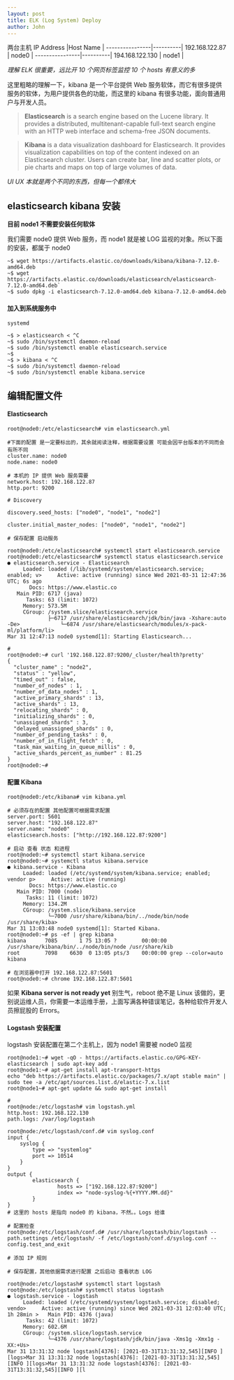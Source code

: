 ```yaml
---
layout: post
title: ELK (Log System) Deploy
author: John
---
```


两台主机
IP Address      |Host Name |
----------------|----------|
192.168.122.87  | node0    |
----------------|----------|
194.168.122.130 | node1    |

*理解 ELK 很重要，远比开 10 个网页标签监控 10 个 hosts 有意义的多*

这里粗略的理解一下，kibana 是一个平台提供 Web 服务软体，而它有很多提供服务的软体，为用户提供各色的功能，而这里的 kibana 有很多功能，面向普通用户与开发人员。

> **Elasticsearch** is a search engine based on the Lucene library. It provides a distributed, multitenant-capable full-text search engine with an HTTP web interface and schema-free JSON documents. 

> **Kibana** is a data visualization dashboard for Elasticsearch. It provides visualization capabilities on top of the content indexed on an Elasticsearch cluster. Users can create bar, line and scatter plots, or pie charts and maps on top of large volumes of data.

*UI UX 本就是两个不同的东西，但每一个都伟大*

## elasticsearch kibana 安装

**目前 node1 不需要安装任何软体**

我们需要 node0 提供 Web 服务，而 node1 就是被 LOG 监视的对象。所以下面的安装，都属于 node0

```
~$ wget https://artifacts.elastic.co/downloads/kibana/kibana-7.12.0-amd64.deb
~$ wget https://artifacts.elastic.co/downloads/elasticsearch/elasticsearch-7.12.0-amd64.deb`
~$ sudo dpkg -i elasticsearch-7.12.0-amd64.deb kibana-7.12.0-amd64.deb
```

#### 加入到系统服务中

`systemd`

```
~$ > elasticsearch < ^C
~$ sudo /bin/systemctl daemon-reload
~$ sudo /bin/systemctl enable elasticsearch.service
~$
~$ > kibana < ^C
~$ sudo /bin/systemctl daemon-reload
~$ sudo /bin/systemctl enable kibana.service
```

## 编辑配置文件

#### Elasticsearch

```
root@node0:/etc/elasticsearch# vim elasticsearch.yml

#下面的配置 是一定要标出的，其余就阅读注释，根据需要设置 可能会因平台版本的不同而会有所不同
cluster.name: node0
node.name: node0

# 本机的 IP 提供 Web 服务需要
network.host: 192.168.122.87
http.port: 9200

# Discovery

discovery.seed_hosts: ["node0", "node1", "node2"]

cluster.initial_master_nodes: ["node0", "node1", "node2"]

# 保存配置 启动服务

root@node0:/etc/elasticsearch# systemctl start elasticsearch.service
root@node0:/etc/elasticsearch# systemctl status elasticsearch.service
● elasticsearch.service - Elasticsearch
     Loaded: loaded (/lib/systemd/system/elasticsearch.service; enabled; v>     Active: active (running) since Wed 2021-03-31 12:47:36 UTC; 6s ago
       Docs: https://www.elastic.co
   Main PID: 6717 (java)
      Tasks: 63 (limit: 1072)
     Memory: 573.5M
     CGroup: /system.slice/elasticsearch.service
             ├─6717 /usr/share/elasticsearch/jdk/bin/java -Xshare:auto -De>             └─6874 /usr/share/elasticsearch/modules/x-pack-ml/platform/li>
Mar 31 12:47:13 node0 systemd[1]: Starting Elasticsearch...

#
root@node0:~# curl '192.168.122.87:9200/_cluster/health?pretty'
{
  "cluster_name" : "node2",
  "status" : "yellow",
  "timed_out" : false,
  "number_of_nodes" : 1,
  "number_of_data_nodes" : 1,
  "active_primary_shards" : 13,
  "active_shards" : 13,
  "relocating_shards" : 0,
  "initializing_shards" : 0,
  "unassigned_shards" : 3,
  "delayed_unassigned_shards" : 0,
  "number_of_pending_tasks" : 0,
  "number_of_in_flight_fetch" : 0,
  "task_max_waiting_in_queue_millis" : 0,
  "active_shards_percent_as_number" : 81.25
}
root@node0:~#
```

#### 配置 Kibana

```
root@node0:/etc/kibana# vim kibana.yml

# 必须存在的配置 其他配置可根据需求配置
server.port: 5601
server.host: "192.168.122.87"
server.name: "node0"
elasticsearch.hosts: ["http://192.168.122.87:9200"]

# 启动 查看 状态 和进程
root@node0:~# systemctl start kibana.service
root@node0:~# systemctl status kibana.service
● kibana.service - Kibana
     Loaded: loaded (/etc/systemd/system/kibana.service; enabled; vendor p>     Active: active (running)
       Docs: https://www.elastic.co
   Main PID: 7000 (node)
      Tasks: 11 (limit: 1072)
     Memory: 134.2M
     CGroup: /system.slice/kibana.service
             └─7000 /usr/share/kibana/bin/../node/bin/node /usr/share/kiba>
Mar 31 13:03:48 node0 systemd[1]: Started Kibana.
root@node0:~# ps -ef | grep kibana
kibana      7085       1 75 13:05 ?        00:00:00 /usr/share/kibana/bin/../node/bin/node /usr/share/kib
root        7098    6630  0 13:05 pts/3    00:00:00 grep --color=auto kibana
```
```
# 在浏览器中打开 192.168.122.87:5601
root@node0:~# chrome 192.168.122.87:5601
```

如果 **Kibana server is not ready yet** 别生气，reboot 绝不是 Linux 该做的，更别说运维人员，你需要一本运维手册，上面写满各种错误笔记，各种给软件开发人员擦屁股的 Errors。

[]()

#### Logstash 安装配置

logstash 安装配置在第二个主机上，因为 node1 需要被 node0 监视

```
root@node1:~# wget -qO - https://artifacts.elastic.co/GPG-KEY-elasticsearch | sudo apt-key add -
root@node1:~# apt-get install apt-transport-https
echo "deb https://artifacts.elastic.co/packages/7.x/apt stable main" | sudo tee -a /etc/apt/sources.list.d/elastic-7.x.list
root@node1~# apt-get update && sudo apt-get install 

#
root@node:/etc/logstash# vim logstash.yml
http.host: 192.168.122.130
path.logs: /var/log/logstash

root@node:/etc/logstash/conf.d# vim syslog.conf
input {
    syslog {
        type => "systemlog"
        port => 10514
    }
}
output {
        elasticsearch {
                hosts => ["192.168.122.87:9200"]
                index => "node-syslog-%{+YYYY.MM.dd}"
        }
}
# 这里的 hosts 是指向 node0 的 kibana，不然。。Logs 给谁

# 配置检查
root@node:/etc/logstash/conf.d# /usr/share/logstash/bin/logstash --path.settings /etc/logstash/ -f /etc/logstash/conf.d/syslog.conf --config.test_and_exit

# 添加 IP 规则

# 保存配置，其他依据需求进行配置 之后启动 查看状态 LOG

root@node:/etc/logstash# systemctl start logstash
root@node:/etc/logstash# systemctl status logstash
● logstash.service - logstash
     Loaded: loaded (/etc/systemd/system/logstash.service; disabled; vendo>     Active: active (running) since Wed 2021-03-31 12:03:40 UTC; 1h 28min >   Main PID: 4376 (java)
      Tasks: 42 (limit: 1072)
     Memory: 602.6M
     CGroup: /system.slice/logstash.service
             └─4376 /usr/share/logstash/jdk/bin/java -Xms1g -Xmx1g -XX:+Us>
Mar 31 13:31:32 node logstash[4376]: [2021-03-31T13:31:32,545][INFO ][logs>Mar 31 13:31:32 node logstash[4376]: [2021-03-31T13:31:32,545][INFO ][logs>Mar 31 13:31:32 node logstash[4376]: [2021-03-31T13:31:32,545][INFO ][l
```
